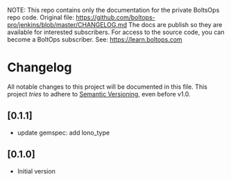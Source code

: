 <!-- note marker start -->
NOTE: This repo contains only the documentation for the private BoltsOps repo code.
Original file: https://github.com/boltops-pro/jenkins/blob/master/CHANGELOG.md
The docs are publish so they are available for interested subscribers.
For access to the source code, you can become a BoltOps subscriber.
See: https://learn.boltops.com

<!-- note marker end -->

# Changelog

All notable changes to this project will be documented in this file.
This project *tries* to adhere to [Semantic Versioning](http://semver.org/), even before v1.0.

## [0.1.1]
- update gemspec: add lono_type

## [0.1.0]
- Initial version
